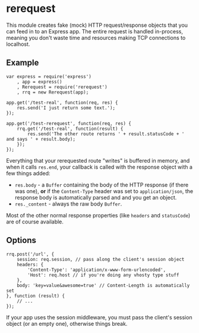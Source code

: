 rerequest
=========

This module creates fake (mock) HTTP request/response objects that you can feed in to an Express app.  The entire request is handled in-process, meaning you don't waste time and resources making TCP connections to localhost.

Example
-------

    var express = require('express')
        , app = express()
        , Rerequest = require('rerequest')
        , rrq = new Rerequest(app);

    app.get('/test-real', function(req, res) {
        res.send('I just return some text.');
    });

    app.get('/test-rerequest', function(req, res) {
        rrq.get('/test-real', function(result) {
            res.send('The other route returns ' + result.statusCode + ' and says ' + result.body);
        });
    });

Everything that your rerequested route "writes" is buffered in memory, and when it calls `res.end`, your callback is called with the response object with a few things added:

- `res.body` - a `Buffer` containing the body of the HTTP response (if there was one), **or** if the `Content-Type` header was set to `application/json`, the response body is automatically parsed and and you get an object.
- `res._content` - always the raw body `Buffer`.

Most of the other normal response properties (like `headers` and `statusCode`) are of course available.

Options
-------

    rrq.post('/url', {
        session: req.session, // pass along the client's session object
        headers: {
            'Content-Type': 'application/x-www-form-urlencoded',
            'Host': req.host // if you're doing any vhosty type stuff
        },
        body: 'key=value&awesome=true' // Content-Length is automatically set
    }, function (result) {
        // ...
    });

If your app uses the session middleware, you must pass the client's session object (or an empty one), otherwise things break.